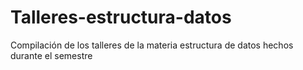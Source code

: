# Talleres-estructura-datos
Compilación de los talleres de la materia estructura de datos hechos durante el semestre
